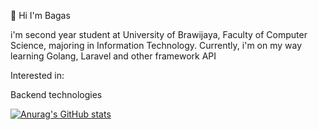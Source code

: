 👋 Hi I'm Bagas

i'm second year student at University of Brawijaya, Faculty of Computer Science, majoring in Information Technology.
Currently, i'm on my way learning Golang, Laravel and other framework API

Interested in:

Backend technologies

[![Anurag's GitHub stats](https://github-readme-stats.vercel.app/api?username=bagasrna&theme=radical&count_private=true&show_icons=true)](https://github.com/anuraghazra/github-readme-stats)

<!--
**bagasrna/bagasrna** is a ✨ _special_ ✨ repository because its `README.md` (this file) appears on your GitHub profile.

Here are some ideas to get you started:

- 🔭 I’m currently working on ...
- 🌱 I’m currently learning ...
- 👯 I’m looking to collaborate on ...
- 🤔 I’m looking for help with ...
- 💬 Ask me about ...
- 📫 How to reach me: ...
- 😄 Pronouns: ...
- ⚡ Fun fact: ...
-->
